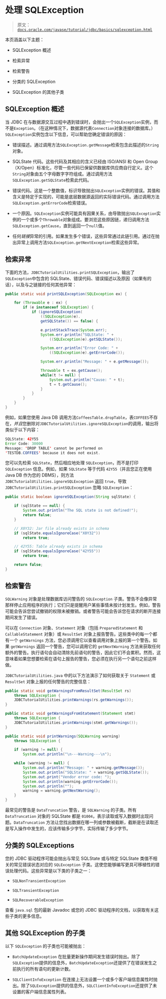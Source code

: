# 处理 SQLException

> 原文：[`docs.oracle.com/javase/tutorial/jdbc/basics/sqlexception.html`](https://docs.oracle.com/javase/tutorial/jdbc/basics/sqlexception.html)

本页涵盖以下主题：

+   SQLException 概述

+   检索异常

+   检索警告

+   分类的 SQLException

+   SQLException 的其他子类

## SQLException 概述

当 JDBC 在与数据源交互过程中遇到错误时，会抛出一个`SQLException`实例，而不是`Exception`。（在这种情况下，数据源代表`Connection`对象连接的数据库。）`SQLException`实例包含以下信息，可以帮助您确定错误的原因：

+   错误描述。通过调用方法`SQLException.getMessage`检索包含此描述的`String`对象。

+   SQLState 代码。这些代码及其相应的含义已经由 ISO/ANSI 和 Open Group（X/Open）标准化，尽管一些代码已保留供数据库供应商自行定义。这个`String`对象由五个字母数字字符组成。通过调用方法`SQLException.getSQLState`检索此代码。

+   错误代码。这是一个整数值，标识导致抛出`SQLException`实例的错误。其值和含义是特定于实现的，可能是底层数据源返回的实际错误代码。通过调用方法`SQLException.getErrorCode`检索错误。

+   一个原因。`SQLException`实例可能具有因果关系，由导致抛出`SQLException`实例的一个或多个`Throwable`对象组成。要浏览这些原因链，递归调用方法`SQLException.getCause`，直到返回一个`null`值。

+   任何*链接*异常的引用。如果发生多个错误，这些异常通过此链引用。通过在抛出异常上调用方法`SQLException.getNextException`检索这些异常。

## 检索异常

下面的方法，`JDBCTutorialUtilities.printSQLException`，输出了`SQLException`中包含的 SQLState、错误代码、错误描述以及原因（如果有的话），以及与之链接的任何其他异常：

```java
public static void printSQLException(SQLException ex) {

    for (Throwable e : ex) {
        if (e instanceof SQLException) {
            if (ignoreSQLException(
                ((SQLException)e).
                getSQLState()) == false) {

                e.printStackTrace(System.err);
                System.err.println("SQLState: " +
                    ((SQLException)e).getSQLState());

                System.err.println("Error Code: " +
                    ((SQLException)e).getErrorCode());

                System.err.println("Message: " + e.getMessage());

                Throwable t = ex.getCause();
                while(t != null) {
                    System.out.println("Cause: " + t);
                    t = t.getCause();
                }
            }
        }
    }
}

```

例如，如果您使用 Java DB 调用方法`CoffeesTable.dropTable`，表`COFFEES`不存在，*并且*您删除对`JDBCTutorialUtilities.ignoreSQLException`的调用，输出将类似于以下内容：

```java
SQLState: 42Y55
Error Code: 30000
Message: 'DROP TABLE' cannot be performed on
'TESTDB.COFFEES' because it does not exist.

```

您可以先检索 `SQLState`，然后相应地处理 `SQLException`，而不是打印 `SQLException` 信息。例如，如果 `SQLState` 等于代码 `42Y55`（并且您正在使用 Java DB 作为您的 DBMS），则方法 `JDBCTutorialUtilities.ignoreSQLException` 返回 `true`，导致 `JDBCTutorialUtilities.printSQLException` 忽略 `SQLException`：

```java
public static boolean ignoreSQLException(String sqlState) {

    if (sqlState == null) {
        System.out.println("The SQL state is not defined!");
        return false;
    }

    // X0Y32: Jar file already exists in schema
    if (sqlState.equalsIgnoreCase("X0Y32"))
        return true;

    // 42Y55: Table already exists in schema
    if (sqlState.equalsIgnoreCase("42Y55"))
        return true;

    return false;
}

```

## 检索警告

`SQLWarning` 对象是处理数据库访问警告的 `SQLException` 子类。警告不会像异常那样停止应用程序的执行；它们只是提醒用户某些事情未按计划发生。例如，警告可能会告诉您尝试撤销的权限未被撤销。或者警告可能会告诉您在请求的断开连接期间发生了错误。

可以在 `Connection` 对象、`Statement` 对象（包括 `PreparedStatement` 和 `CallableStatement` 对象）或 `ResultSet` 对象上报告警告。这些类中的每一个都有一个 `getWarnings` 方法，您必须调用它以查看调用对象上报的第一个警告。如果 `getWarnings` 返回一个警告，您可以调用它的 `getNextWarning` 方法来获取任何额外的警告。执行语句会自动清除先前语句的警告，因此它们不会累积。然而，这意味着如果您想要检索在语句上报告的警告，您必须在执行另一个语句之前这样做。

`JDBCTutorialUtilities.java` 中的以下方法演示了如何获取关于 `Statement` 或 `ResultSet` 对象上报的任何警告的完整信息：

```java
public static void getWarningsFromResultSet(ResultSet rs)
    throws SQLException {
    JDBCTutorialUtilities.printWarnings(rs.getWarnings());
}

public static void getWarningsFromStatement(Statement stmt)
    throws SQLException {
    JDBCTutorialUtilities.printWarnings(stmt.getWarnings());
}

public static void printWarnings(SQLWarning warning)
    throws SQLException {

    if (warning != null) {
        System.out.println("\n---Warning---\n");

    while (warning != null) {
        System.out.println("Message: " + warning.getMessage());
        System.out.println("SQLState: " + warning.getSQLState());
        System.out.print("Vendor error code: ");
        System.out.println(warning.getErrorCode());
        System.out.println("");
        warning = warning.getNextWarning();
    }
}

```

最常见的警告是 `DataTruncation` 警告，是 `SQLWarning` 的子类。所有 `DataTruncation` 对象的 SQLState 都是 `01004`，表示读取或写入数据时出现问题。`DataTruncation` 方法让您找出数据在哪一列或参数被截断，截断是在读取还是写入操作中发生的，应该传输多少字节，实际传输了多少字节。

## 分类的 SQLExceptions

您的 JDBC 驱动程序可能会抛出与常见 SQLState 或与特定 SQLState 类值不相关的常见错误状态对应的 `SQLException` 子类。这使您能够编写更具可移植性的错误处理代码。这些异常是以下类的子类之一：

+   `SQLNonTransientException`

+   `SQLTransientException`

+   `SQLRecoverableException`

查看 `java.sql` 包的最新 Javadoc 或您的 JDBC 驱动程序的文档，以获取有关这些子类的更多信息。

## 其他 SQLException 的子类

以下 `SQLException` 的子类也可能被抛出：

+   `BatchUpdateException` 在批量更新操作期间发生错误时抛出。除了`SQLException`提供的信息外，`BatchUpdateException`还提供了在错误发生之前执行的所有语句的更新计数。

+   `SQLClientInfoException` 在连接上无法设置一个或多个客户端信息属性时抛出。除了`SQLException`提供的信息外，`SQLClientInfoException`还提供了未设置的客户端信息属性列表。

